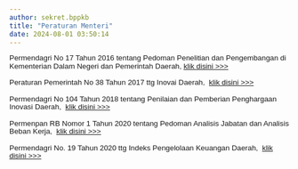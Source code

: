 ```yaml
---
author: sekret.bppkb
title: "Peraturan Menteri"
date: 2024-08-01 03:50:14
---
```

<p style="margin: 0cm; line-height: 1.1;"><span style="font-size: 10pt; font-family: arial, helvetica, sans-serif;"><span style="vertical-align: inherit;"><span style="vertical-align: inherit;">Permendagri No 17 Tahun 2016 tentang Pedoman Penelitian dan Pengembangan di Kementerian Dalam Negeri dan Pemerintah Daerah, </span></span><a href="https://drive.google.com/file/d/1mwE3RJO7I0GMqHDiDMrndlcQ96t8wL7W/view?usp=sharing"><span style="vertical-align: inherit;"><span style="vertical-align: inherit;">klik disini &gt;&gt;&gt;</span></span></a></span></p>

<p style="margin: 0cm; line-height: 1.1;"><span style="font-size: 10pt; font-family: arial, helvetica, sans-serif;">&nbsp;</span></p>

<p style="margin: 0cm; line-height: 1.1;"><span style="font-size: 10pt; font-family: arial, helvetica, sans-serif;"><span style="vertical-align: inherit;"><span style="vertical-align: inherit;">Peraturan Pemerintah No 38 Tahun 2017 ttg Inovai Daerah,&nbsp; </span></span><a href="https://drive.google.com/file/d/1d3tvDTuh0XZkbD87kQGpbbEgt8cVZwjO/view?usp=sharing"><span style="vertical-align: inherit;"><span style="vertical-align: inherit;">klik disini &gt;&gt;&gt;</span></span></a></span></p>

<p style="margin: 0cm; line-height: 1.1;"><span style="font-size: 10pt; font-family: arial, helvetica, sans-serif;">&nbsp;</span></p>

<p style="margin: 0cm; line-height: 1.1;"><span style="font-size: 10pt; font-family: arial, helvetica, sans-serif;"><span style="vertical-align: inherit;"><span style="vertical-align: inherit;">Permendagri No 104 Tahun 2018 tentang Penilaian dan Pemberian Penghargaan Inovasi Daerah,&nbsp; </span></span><a href="https://drive.google.com/file/d/1NvyGkkmXDYCcCK5c8pM5Yi4c-6yVtJIT/view?usp=sharing"><span style="vertical-align: inherit;"><span style="vertical-align: inherit;">klik disini &gt;&gt;&gt;</span></span></a></span></p>

<p style="margin: 0cm; line-height: 1.1;"><span style="font-size: 10pt; font-family: arial, helvetica, sans-serif;">&nbsp;</span></p>

<p style="margin: 0cm; line-height: 1.1;"><span style="font-size: 10pt; font-family: arial, helvetica, sans-serif;"><span style="vertical-align: inherit;"><span style="vertical-align: inherit;">Permenpan RB Nomor 1 Tahun 2020 tentang Pedoman Analisis Jabatan dan Analisis Beban Kerja,&nbsp; </span></span><a href="https://drive.google.com/file/d/1zQeb0TbfLqiDK7CdE78wK9qeua9IQgtJ/view?usp=sharing"><span style="vertical-align: inherit;"><span style="vertical-align: inherit;">klik disini &gt;&gt;&gt;</span></span></a></span></p>

<p style="margin: 0cm; line-height: 1.1;"><span style="font-size: 10pt; font-family: arial, helvetica, sans-serif;">&nbsp;</span></p>

<p style="margin: 0cm; line-height: 1.1;"><span style="font-size: 10pt; font-family: arial, helvetica, sans-serif;"><span style="vertical-align: inherit;"><span style="vertical-align: inherit;">Permendagri No. 19 Tahun 2020 ttg Indeks Pengelolaan Keuangan Daerah,&nbsp; </span></span><a href="https://drive.google.com/file/d/11VCEDx5RH8YNko6AeJTJRQ5pP1JVlr8V/view?usp=sharing"><span style="vertical-align: inherit;"><span style="vertical-align: inherit;">klik disini &gt;&gt;&gt;</span></span></a></span></p>
